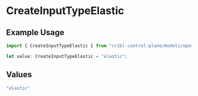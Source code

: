 # CreateInputTypeElastic

## Example Usage

```typescript
import { CreateInputTypeElastic } from "cribl-control-plane/models/operations";

let value: CreateInputTypeElastic = "elastic";
```

## Values

```typescript
"elastic"
```